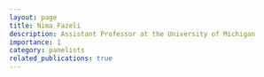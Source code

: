 ```yaml
---
layout: page
title: Nima Fazeli
description: Assistant Professor at the University of Michigan
importance: 1
category: panelists
related_publications: true
---
```


